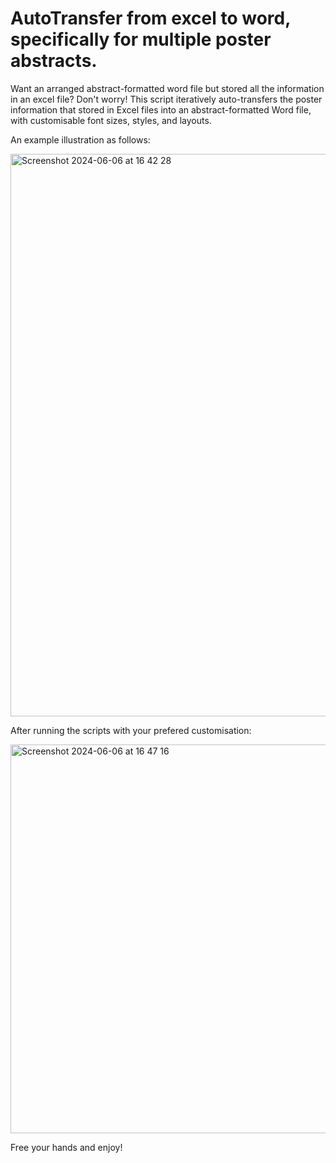 # AutoTransfer from excel to word, specifically for multiple poster abstracts.

Want an arranged abstract-formatted word file but stored all the information in an excel file? Don't worry! This script iteratively auto-transfers the poster information that stored in Excel files into an abstract-formatted Word file, with customisable font sizes, styles, and layouts.

An example illustration as follows:

<img width="900" alt="Screenshot 2024-06-06 at 16 42 28" src="https://github.com/yiqing-xia/AutoTransfer_From_Excel_To_Word/assets/131156594/28f241b3-9b04-4f6d-9a94-880d9501e5fe">


After running the scripts with your prefered customisation:

<img width="622" alt="Screenshot 2024-06-06 at 16 47 16" src="https://github.com/yiqing-xia/AutoTransfer_From_Excel_To_Word/assets/131156594/d44bcec5-9dfa-4ace-965e-08bffb9ae4fc">


Free your hands and enjoy!
